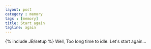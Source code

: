 ```yaml
---
layout: post
category : memory
tags : [memory]
title: Start again
tagline: again
---
```

{% include JB/setup %}
Well, Too long time to idle.
Let's start again...
